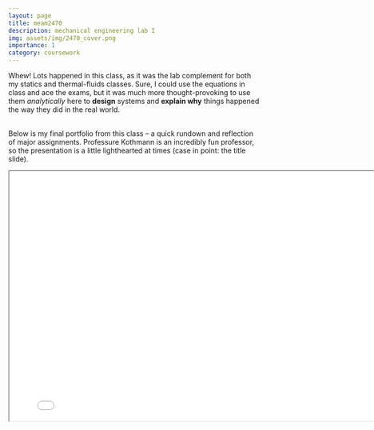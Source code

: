 ```yaml
---
layout: page
title: meam2470
description: mechanical engineering lab I
img: assets/img/2470_cover.png
importance: 1
category: coursework
---
```

Whew! Lots happened in this class, as it was the lab complement for both my statics and thermal-fluids classes. Sure, I could use the equations in class and ace the exams, but it was much more thought-provoking to use them *analytically* here to **design** systems and **explain why** things happened the way they did in the real world. <br><br>

Below is my final portfolio from this class – a quick rundown and reflection of major assignments. Professure Kothmann is an incredibly fun professor, so the presentation is a little lighthearted at times (case in point: the title slide).

<iframe src= 
"../../assets/pdf/2470finalportfolio.pdf" 
                width="800"
                height="500"> 
</iframe>

